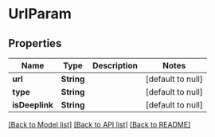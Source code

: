 # UrlParam
## Properties

| Name | Type | Description | Notes |
|------------ | ------------- | ------------- | -------------|
| **url** | **String** |  | [default to null] |
| **type** | **String** |  | [default to null] |
| **isDeeplink** | **String** |  | [default to null] |

[[Back to Model list]](../README.md#documentation-for-models) [[Back to API list]](../README.md#documentation-for-api-endpoints) [[Back to README]](../README.md)

